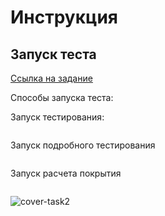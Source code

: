 # Инструкция

## Запуск теста

[Ссылка на задание](https://github.com/rolling-scopes-school/basic-nodejs-course/blob/master/descriptions/testing.md)

Способы запуска теста:

Запуск тестирования:

```npm test

```

Запуск подробного тестирования

```npm test -- --verbose

```

Запуск расчета покрытия

```npm run cover

```

![cover-task2](https://user-images.githubusercontent.com/28530542/142759984-5b0fb578-6584-4148-b4c8-4b25f0df62dc.PNG)
